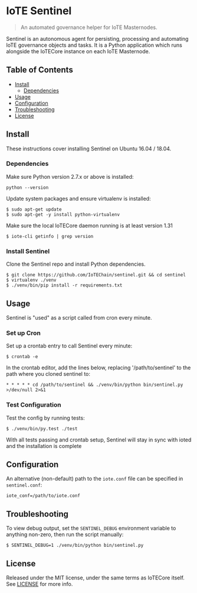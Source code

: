 # IoTE Sentinel

> An automated governance helper for IoTE Masternodes.

Sentinel is an autonomous agent for persisting, processing and automating IoTE governance objects and tasks. It is a Python application which runs alongside the IoTECore instance on each IoTE Masternode.

## Table of Contents
- [Install](#install)
  - [Dependencies](#dependencies)
- [Usage](#usage)
- [Configuration](#configuration)
- [Troubleshooting](#troubleshooting)
- [License](#license)

## Install

These instructions cover installing Sentinel on Ubuntu 16.04 / 18.04.

### Dependencies

Make sure Python version 2.7.x or above is installed:

    python --version

Update system packages and ensure virtualenv is installed:

    $ sudo apt-get update
    $ sudo apt-get -y install python-virtualenv

Make sure the local IoTECore daemon running is at least version 1.31

    $ iote-cli getinfo | grep version

### Install Sentinel

Clone the Sentinel repo and install Python dependencies.

    $ git clone https://github.com/IoTEChain/sentinel.git && cd sentinel
    $ virtualenv ./venv
    $ ./venv/bin/pip install -r requirements.txt

## Usage

Sentinel is "used" as a script called from cron every minute.

### Set up Cron

Set up a crontab entry to call Sentinel every minute:

    $ crontab -e

In the crontab editor, add the lines below, replacing '/path/to/sentinel' to the path where you cloned sentinel to:

    * * * * * cd /path/to/sentinel && ./venv/bin/python bin/sentinel.py >/dev/null 2>&1

### Test Configuration

Test the config by running tests:

    $ ./venv/bin/py.test ./test

With all tests passing and crontab setup, Sentinel will stay in sync with ioted and the installation is complete

## Configuration

An alternative (non-default) path to the `iote.conf` file can be specified in `sentinel.conf`:

    iote_conf=/path/to/iote.conf

## Troubleshooting

To view debug output, set the `SENTINEL_DEBUG` environment variable to anything non-zero, then run the script manually:

    $ SENTINEL_DEBUG=1 ./venv/bin/python bin/sentinel.py


## License

Released under the MIT license, under the same terms as IoTECore itself. See [LICENSE](LICENSE) for more info.
